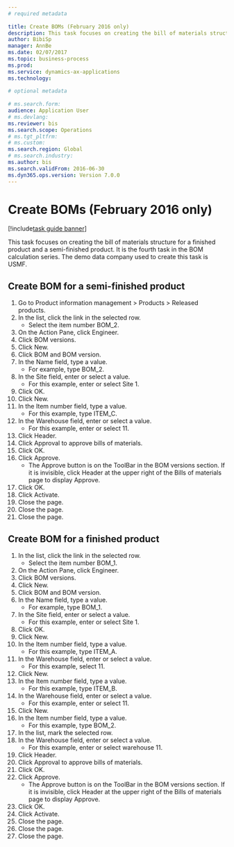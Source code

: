 ```yaml
--- 
# required metadata 
 
title: Create BOMs (February 2016 only)
description: This task focuses on creating the bill of materials structure for a finished product and a semi-finished product. 
author: BibiSp
manager: AnnBe 
ms.date: 02/07/2017
ms.topic: business-process 
ms.prod:  
ms.service: dynamics-ax-applications 
ms.technology:  
 
# optional metadata 
 
# ms.search.form:   
audience: Application User 
# ms.devlang:  
ms.reviewer: bis
ms.search.scope: Operations 
# ms.tgt_pltfrm:  
# ms.custom:  
ms.search.region: Global
# ms.search.industry: 
ms.author: bis
ms.search.validFrom: 2016-06-30 
ms.dyn365.ops.version: Version 7.0.0 
---
```

# Create BOMs (February 2016 only)

[!include[task guide banner](../../includes/task-guide-banner.md)]

This task focuses on creating the bill of materials structure for a finished product and a semi-finished product. It is the fourth task in the BOM calculation series. The demo data company used to create this task is USMF.


## Create BOM for a semi-finished product
1. Go to Product information management > Products > Released products.
2. In the list, click the link in the selected row.
    * Select the item number BOM_2.  
3. On the Action Pane, click Engineer.
4. Click BOM versions.
5. Click New.
6. Click BOM and BOM version.
7. In the Name field, type a value.
    * For example, type BOM_2.  
8. In the Site field, enter or select a value.
    * For this example, enter or select Site 1.  
9. Click OK.
10. Click New.
11. In the Item number field, type a value.
    * For this example, type ITEM_C.  
12. In the Warehouse field, enter or select a value.
    * For this example, enter or select 11.  
13. Click Header.
14. Click Approval to approve bills of materials.
15. Click OK.
16. Click Approve.
    * The Approve button is on the ToolBar in the  BOM versions section. If it is invisible, click Header at the upper right of the Bills of materials page to display Approve.  
17. Click OK.
18. Click Activate.
19. Close the page.
20. Close the page.
21. Close the page.

## Create BOM for a finished product
1. In the list, click the link in the selected row.
    * Select the item number BOM_1.  
2. On the Action Pane, click Engineer.
3. Click BOM versions.
4. Click New.
5. Click BOM and BOM version.
6. In the Name field, type a value.
    * For example, type BOM_1.  
7. In the Site field, enter or select a value.
    * For this example, enter or select Site 1.  
8. Click OK.
9. Click New.
10. In the Item number field, type a value.
    * For this example, type ITEM_A.  
11. In the Warehouse field, enter or select a value.
    * For this example, select 11.  
12. Click New.
13. In the Item number field, type a value.
    * For this example, type ITEM_B.  
14. In the Warehouse field, enter or select a value.
    * For this example, enter or select 11.  
15. Click New.
16. In the Item number field, type a value.
    * For this example, type BOM_2.  
17. In the list, mark the selected row.
18. In the Warehouse field, enter or select a value.
    * For this example, enter or select warehouse 11.  
19. Click Header.
20. Click Approval to approve bills of materials.
21. Click OK.
22. Click Approve.
    * The Approve button is on the ToolBar in the  BOM versions section. If it is invisible, click Header at the upper right of the Bills of materials page to display Approve.  
23. Click OK.
24. Click Activate.
25. Close the page.
26. Close the page.
27. Close the page.

